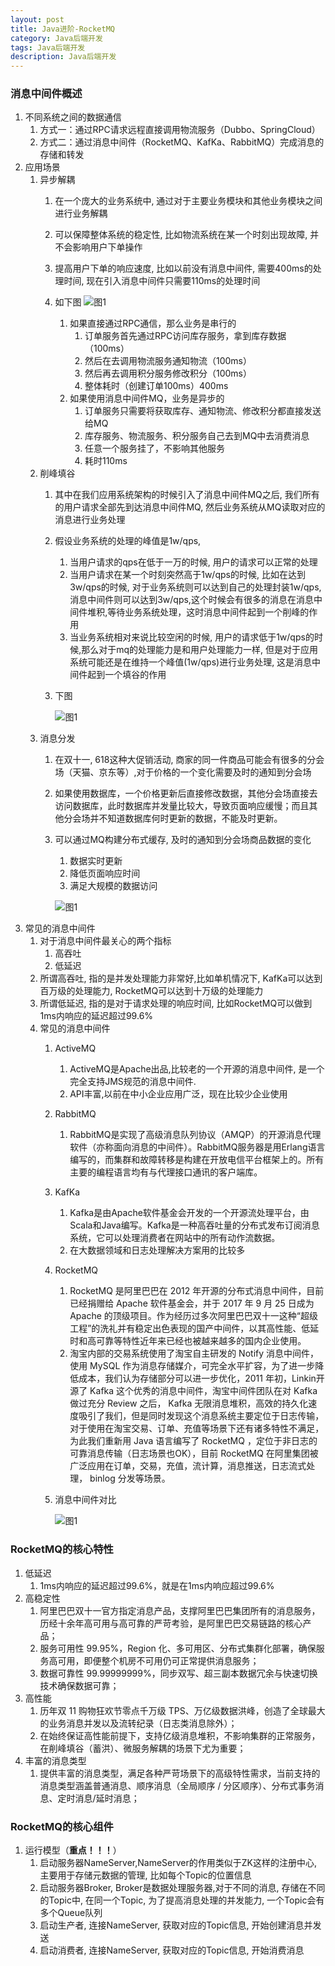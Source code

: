 ```yaml
---
layout: post
title: Java进阶-RocketMQ
category: Java后端开发
tags: Java后端开发
description: Java后端开发
---  
```


### 消息中间件概述
1. 不同系统之间的数据通信
    1. 方式一：通过RPC请求远程直接调用物流服务（Dubbo、SpringCloud）
    2. 方式二：通过消息中间件（RocketMQ、KafKa、RabbitMQ）完成消息的存储和转发
2. 应用场景
    1. 异步解耦
        1. 在一个庞大的业务系统中, 通过对于主要业务模块和其他业务模块之间进行业务解耦
        2. 可以保障整体系统的稳定性, 比如物流系统在某一个时刻出现故障, 并不会影响用户下单操作
        3. 提高用户下单的响应速度, 比如以前没有消息中间件, 需要400ms的处理时间, 现在引入消息中间件只需要110ms的处理时间
        4. 如下图
            ![图1](https://gitee.com/zhonghua123/blogimgs/raw/master/img/javazh-70.png)
            
            1. 如果直接通过RPC通信，那么业务是串行的
                1. 订单服务首先通过RPC访问库存服务，拿到库存数据（100ms）
                2. 然后在去调用物流服务通知物流（100ms）
                3. 然后再去调用积分服务修改积分（100ms）
                4. 整体耗时（创建订单100ms）400ms
            2. 如果使用消息中间件MQ，业务是异步的
                1. 订单服务只需要将获取库存、通知物流、修改积分都直接发送给MQ
                2. 库存服务、物流服务、积分服务自己去到MQ中去消费消息
                3. 任意一个服务挂了，不影响其他服务
                4. 耗时110ms
    2. 削峰填谷
        1. 其中在我们应用系统架构的时候引入了消息中间件MQ之后, 我们所有的用户请求全部先到达消息中间件MQ, 然后业务系统从MQ读取对应的消息进行业务处理
        2. 假设业务系统的处理的峰值是1w/qps, 
            1. 当用户请求的qps在低于一万的时候, 用户的请求可以正常的处理
            2. 当用户请求在某一个时刻突然高于1w/qps的时候, 比如在达到3w/qps的时候, 对于业务系统则可以达到自己的处理封装1w/qps, 消息中间件则可以达到3w/qps,这个时候会有很多的消息在消息中间件堆积,等待业务系统处理，这时消息中间件起到一个削峰的作用
            3. 当业务系统相对来说比较空闲的时候, 用户的请求低于1w/qps的时候,那么对于mq的处理能力是和用户处理能力一样, 但是对于应用系统可能还是在维持一个峰值(1w/qps)进行业务处理, 这是消息中间件起到一个填谷的作用 
        3. 下图
    
            ![图1](https://gitee.com/zhonghua123/blogimgs/raw/master/img/javazh-71.png)
    3. 消息分发
        1. 在双十一, 618这种大促销活动, 商家的同一件商品可能会有很多的分会场（天猫、京东等）,对于价格的一个变化需要及时的通知到分会场
        2. 如果使用数据库，一个价格更新后直接修改数据，其他分会场直接去访问数据库，此时数据库并发量比较大，导致页面响应缓慢；而且其他分会场并不知道数据库何时更新的数据，不能及时更新。
        3. 可以通过MQ构建分布式缓存, 及时的通知到分会场商品数据的变化
            1. 数据实时更新
            2. 降低页面响应时间
            3. 满足大规模的数据访问

            ![图1](https://gitee.com/zhonghua123/blogimgs/raw/master/img/javazh-72.png)
3. 常见的消息中间件
    1. 对于消息中间件最关心的两个指标
        1. 高吞吐
        2. 低延迟
    2. 所谓高吞吐, 指的是并发处理能力非常好,比如单机情况下, KafKa可以达到百万级的处理能力, RocketMQ可以达到十万级的处理能力
    3. 所谓低延迟, 指的是对于请求处理的响应时间, 比如RocketMQ可以做到1ms内响应的延迟超过99.6%
    4. 常见的消息中间件
        1. ActiveMQ
            1. ActiveMQ是Apache出品,比较老的一个开源的消息中间件, 是一个完全支持JMS规范的消息中间件.
            2. API丰富,以前在中小企业应用广泛，现在比较少企业使用
        2. RabbitMQ
            1. RabbitMQ是实现了高级消息队列协议（AMQP）的开源消息代理软件（亦称面向消息的中间件）。RabbitMQ服务器是用Erlang语言编写的，而集群和故障转移是构建在开放电信平台框架上的。所有主要的编程语言均有与代理接口通讯的客户端库。
        3. KafKa
            1. Kafka是由Apache软件基金会开发的一个开源流处理平台，由Scala和Java编写。Kafka是一种高吞吐量的分布式发布订阅消息系统，它可以处理消费者在网站中的所有动作流数据。
            2. 在大数据领域和日志处理解决方案用的比较多
        4. RocketMQ
            1. RocketMQ 是阿里巴巴在 2012 年开源的分布式消息中间件，目前已经捐赠给 Apache 软件基金会，并于 2017 年 9 月 25 日成为 Apache 的顶级项目。作为经历过多次阿里巴巴双十一这种“超级工程”的洗礼并有稳定出色表现的国产中间件，以其高性能、低延时和高可靠等特性近年来已经也被越来越多的国内企业使用。
            2. 淘宝内部的交易系统使用了淘宝自主研发的 Notify 消息中间件，使用 MySQL 作为消息存储媒介，可完全水平扩容，为了进一步降低成本，我们认为存储部分可以进一步优化，2011 年初，Linkin开源了 Kafka 这个优秀的消息中间件，淘宝中间件团队在对 Kafka 做过充分 Review 之后， Kafka 无限消息堆积，高效的持久化速度吸引了我们，但是同时发现这个消息系统主要定位于日志传输，对于使用在淘宝交易、订单、充值等场景下还有诸多特性不满足，为此我们重新用 Java 语言编写了 RocketMQ ，定位于非日志的可靠消息传输（日志场景也OK），目前 RocketMQ 在阿里集团被广泛应用在订单，交易，充值，流计算，消息推送，日志流式处理， binlog 分发等场景。
        5. 消息中间件对比
            
            ![图1](https://gitee.com/zhonghua123/blogimgs/raw/master/img/javazh-73.png)


### RocketMQ的核心特性
1. 低延迟
    1. 1ms内响应的延迟超过99.6%，就是在1ms内响应超过99.6%
2. 高稳定性
    1. 阿里巴巴双十一官方指定消息产品，支撑阿里巴巴集团所有的消息服务，历经十余年高可用与高可靠的严苛考验，是阿里巴巴交易链路的核心产品；
    2. 服务可用性 99.95%，Region 化、多可用区、分布式集群化部署，确保服务高可用，即便整个机房不可用仍可正常提供消息服务；
    3. 数据可靠性 99.99999999%，同步双写、超三副本数据冗余与快速切换技术确保数据可靠；
3. 高性能
    1. 历年双 11 购物狂欢节零点千万级 TPS、万亿级数据洪峰，创造了全球最大的业务消息并发以及流转纪录（日志类消息除外）；
    2. 在始终保证高性能前提下，支持亿级消息堆积，不影响集群的正常服务，在削峰填谷（蓄洪）、微服务解耦的场景下尤为重要；
4. 丰富的消息类型
    1. 提供丰富的消息类型，满足各种严苛场景下的高级特性需求，当前支持的消息类型涵盖普通消息、顺序消息（全局顺序 / 分区顺序）、分布式事务消息、定时消息/延时消息；

### RocketMQ的核心组件
1. 运行模型（**重点！！！**）
    1. 启动服务器NameServer,NameServer的作用类似于ZK这样的注册中心, 主要用于存储元数据的管理, 比如每个Topic的位置信息 
    2. 启动服务器Broker, Broker是数据处理服务器,对于不同的消息, 存储在不同的Topic中, 在同一个Topic, 为了提高消息处理的并发能力, 一个Topic会有多个Queue队列
    3. 启动生产者, 连接NameServer, 获取对应的Topic信息, 开始创建消息并发送
    4. 启动消费者, 连接NameServer, 获取对应的Topic信息, 开始消费消息

